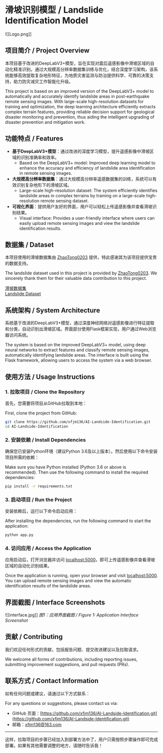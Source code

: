# 滑坡识别模型 / Landslide Identification Model
![[Logo.png]]
## 项目简介 / Project Overview

本项目基于改进的DeepLabV3+模型，旨在实现对震后遥感影像中滑坡区域的自动化精准识别。通过大规模高分辨率数据集训练与优化，结合深度学习架构，该系统能够高效提取复杂地形特征，为地质灾害监测与防治提供科学、可靠的决策支持，助力防灾减灾工作智能化升级。

This project is based on an improved version of the DeepLabV3+ model to automatically and accurately identify landslide areas in post-earthquake remote sensing images. With large-scale high-resolution datasets for training and optimization, the deep learning architecture efficiently extracts complex terrain features, providing reliable decision support for geological disaster monitoring and prevention, thus aiding the intelligent upgrading of disaster prevention and mitigation work.

## 功能特点 / Features

- **基于DeepLabV3+模型**：通过改进的深度学习模型，提升遥感影像中滑坡区域的识别准确率和效率。
    - Based on the DeepLabV3+ model: Improved deep learning model to enhance the accuracy and efficiency of landslide area identification in remote sensing images.
- **大规模高分辨率数据集**：通过大规模高分辨率遥感数据集的训练，系统可以有效识别复杂地形下的滑坡区域。
    - Large-scale high-resolution dataset: The system efficiently identifies landslide areas in complex terrains by training on a large-scale high-resolution remote sensing dataset.
- **可视化界面**：提供用户友好的界面，用户可以轻松上传遥感影像并查看滑坡识别结果。
    - Visual interface: Provides a user-friendly interface where users can easily upload remote sensing images and view the landslide identification results.

## 数据集 / Dataset

本项目使用的滑坡数据集由 [ZhaoTong0203](https://github.com/ZhaoTong0203/landslides_identification_model_code) 提供，特此感谢其为该项目提供宝贵的数据支持。

The landslide dataset used in this project is provided by [ZhaoTong0203](https://github.com/ZhaoTong0203/landslides_identification_model_code). We sincerely thank them for their valuable data contribution to this project.

[滑坡数据集](https://github.com/ZhaoTong0203/landslides_identification_model_code)  
[Landslide Dataset](https://github.com/ZhaoTong0203/landslides_identification_model_code)

## 系统架构 / System Architecture

系统基于改进的DeepLabV3+模型，通过深度神经网络对遥感影像进行特征提取和分类，自动识别出滑坡区域。界面部分使用Flask框架实现，用户通过Web浏览器访问系统。

The system is based on the improved DeepLabV3+ model, using deep neural networks to extract features and classify remote sensing images, automatically identifying landslide areas. The interface is built using the Flask framework, allowing users to access the system via a web browser.

## 使用方法 / Usage Instructions

### 1. 拉取项目 / Clone the Repository

首先，您需要将项目从GitHub拉取到本地：

First, clone the project from GitHub:

```bash
git clone https://github.com/xfjm136/AI-Landside-Identification.git
cd AI-Landside-Identification
```

### 2. 安装依赖 / Install Dependencies

确保您已安装Python环境（建议Python 3.6及以上版本）。然后使用以下命令安装项目所需的依赖：

Make sure you have Python installed (Python 3.6 or above is recommended). Then use the following command to install the required dependencies:

```bash
pip install -r requirements.txt
```

### 3. 启动项目 / Run the Project

安装依赖后，运行以下命令启动应用：

After installing the dependencies, run the following command to start the application:

```bash
python app.py
```

### 4. 访问应用 / Access the Application

应用启动后，打开浏览器并访问 [localhost:5000](http://localhost:5000/)，即可上传遥感影像并查看滑坡区域的自动化识别结果。

Once the application is running, open your browser and visit [localhost:5000](http://localhost:5000/). You can upload remote sensing images and view the automatic identification results of the landslide areas.

## 界面截图 / Interface Screenshots

  ![[interface.jpg]]
_图1：应用界面截图 / Figure 1: Application Interface Screenshot_
## 贡献 / Contributing

我们欢迎任何形式的贡献，包括报告问题、提交改进建议以及拉取请求。

We welcome all forms of contributions, including reporting issues, submitting improvement suggestions, and pull requests (PRs). 

## 联系方式 / Contact Information

如有任何问题或建议，请通过以下方式联系：

For any questions or suggestions, please contact us via:

- GitHub 页面：[https://github.com/xfjm136/AI-Landside-Identification.git](https://github.com/xfjm136/AI-Landside-Identification.git)
- 邮箱：[xfjm136@163.com](xfjm136@631.com)

---

这样，拉取项目的步骤已经加入到部署方法中了，用户只需按照步骤操作即可完成部署。如果有其他需要调整的地方，请随时告诉我！